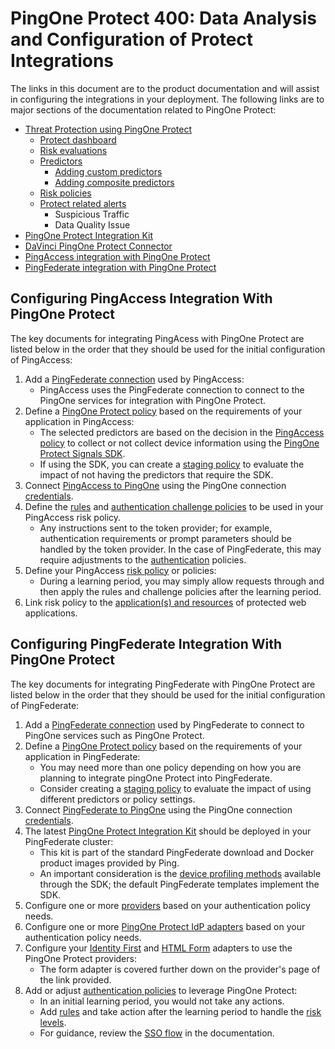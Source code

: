 # PingOne Protect 400: Data Analysis and Configuration of Protect Integrations

The links in this document are to the product documentation and will assist in configuring the integrations in your deployment. The following links are to major sections of the documentation related to PingOne Protect:

* [Threat Protection using PingOne Protect](https://docs.pingidentity.com/pingone/threat_protection_using_pingone_protect/p1_protect_overview.html)  
  * [Protect dashboard](https://docs.pingidentity.com/pingone/threat_protection_using_pingone_protect/p1_protect_dashboard.html)  
  * [Risk evaluations](https://docs.pingidentity.com/pingone/threat_protection_using_pingone_protect/p1_protect_risk_evaluations.html)  
  * [Predictors](https://docs.pingidentity.com/pingone/threat_protection_using_pingone_protect/p1_protect_risk_predictors.html)  
    * [Adding custom predictors](https://docs.pingidentity.com/pingone/threat_protection_using_pingone_protect/p1_protect_adding_custom_predictors.html)  
    * [Adding composite predictors](https://docs.pingidentity.com/pingone/threat_protection_using_pingone_protect/p1_protect_adding_composite_predictors.html)  
  * [Risk policies](https://docs.pingidentity.com/pingone/threat_protection_using_pingone_protect/p1_protect_risk_policies.html)  
  * [Protect related alerts](https://docs.pingidentity.com/pingone/monitoring/p1_alerts.html)
    * Suspicious Traffic
    * Data Quality Issue  
* [PingOne Protect Integration Kit](https://docs.pingidentity.com/integrations/pingone/pingone_protect_integration_kit/pf_p1_protect_ik.html)  
* [DaVinci PingOne Protect Connector](https://docs.pingidentity.com/connectors/p1_protect_connector.html)  
* [PingAccess integration with PingOne Protect](https://docs.pingidentity.com/pingaccess/latest/agents_and_integrations/pa_p1risk_policy_eval_integration.html)  
* [PingFederate integration with PingOne Protect](https://docs.pingidentity.com/pingfederate/latest/introduction_to_pingfederate/pf_additional_integr.html)

## Configuring PingAccess Integration With PingOne Protect

The key documents for integrating PingAcess with PingOne Protect are listed below in the order that they should be used for the initial configuration of PingAccess:

1. Add a [PingFederate connection](https://docs.pingidentity.com/r/en-us/pingone/p1\_c\_create\_connection\_pf) used by PingAccess:  
   * PingAccess uses the PingFederate connection to connect to the PingOne services for integration with PingOne Protect.  
2. Define a [PingOne Protect policy](https://docs.pingidentity.com/r/en-us/pingone/pingone\_p1risk\_risk\_policies) based on the requirements of your application in PingAccess:  
   * The selected predictors are based on the decision in the [PingAccess policy](https://docs.pingidentity.com/r/en-us/pingaccess-80/pa\_adding\_a\_risk\_policy) to collect or not collect device information using the [PingOne Protect Signals SDK](https://docs.pingidentity.com/r/en-us/pingone/pingone\_c\_risk\_signals\_sdk).  
   * If using the SDK, you can create a [staging policy](https://docs.pingidentity.com/r/en-us/pingone/pingone\_protect\_evaluating\_staging\_policy) to evaluate the impact of not having the predictors that require the SDK.  
3. Connect [PingAccess to PingOne](https://docs.pingidentity.com/r/en-us/pingaccess-80/pa\_adding\_a\_p1\_connection) using the PingOne connection [credentials](https://docs.pingidentity.com/r/en-us/pingone/p1\_add\_credentials).  
4. Define the [rules](https://docs.pingidentity.com/r/en-us/pingaccess-80/pa\_rules) and [authentication challenge policies](https://docs.pingidentity.com/r/en-us/pingaccess-80/pa\_authentication) to be used in your PingAccess risk policy.  
   * Any instructions sent to the token provider; for example, authentication requirements or prompt parameters should be handled by the token provider. In the case of PingFederate, this may require adjustments to the [authentication](https://docs.pingidentity.com/r/en-us/pingfederate-121/pingfed-authenticationpolicies) policies.  
5. Define your PingAccess [risk policy](https://docs.pingidentity.com/r/en-us/pingaccess-80/pa\_adding\_a\_risk\_policy) or policies:  
   * During a learning period, you may simply allow requests through and then apply the rules and challenge policies after the learning period.  
6. Link risk policy to the [application(s) and resources](https://docs.pingidentity.com/r/en-us/pingaccess-80/pa\_applications\_operations) of protected web applications.

## Configuring PingFederate Integration With PingOne Protect

The key documents for integrating PingFederate with PingOne Protect are listed below in the order that they should be used for the initial configuration of PingFederate:

1. Add a [PingFederate connection](https://docs.pingidentity.com/r/en-us/pingone/p1\_pf\_connection) used by PingFederate to connect to PingOne services such as PingOne Protect.  
2. Define a [PingOne Protect policy](https://docs.pingidentity.com/r/en-us/pingone/pingone\_p1risk\_risk\_policies) based on the requirements of your application in PingFederate:  
   * You may need more than one policy depending on how you are planning to integrate pingOne Protect into PingFederate.  
   * Consider creating a [staging policy](https://docs.pingidentity.com/r/en-us/pingone/pingone\_protect\_evaluating\_staging\_policy) to evaluate the impact of using different predictors or policy settings.  
3. Connect [PingFederate to PingOne](https://docs.pingidentity.com/r/en-us/pingfederate-121/help\_pingoneconnections\_pingoneconnectioncreate) using the PingOne connection [credentials](https://docs.pingidentity.com/r/en-us/pingone/p1\_add\_credentials).  
4. The latest [PingOne Protect Integration Kit](https://docs.pingidentity.com/r/en-us/pingfederate-pingone-protect-ik/pingfederate\_pingone\_protect\_ik) should be deployed in your PingFederate cluster:   
   * This kit is part of the standard PingFederate download and Docker product images provided by Ping.  
   * An important consideration is the [device profiling methods](https://docs.pingidentity.com/r/en-us/pingfederate-pingone-protect-ik/pingfederate\_pingone\_protect\_ik\_device\_profiling\_methods) available through the SDK; the default PingFederate templates implement the SDK.  
5. Configure one or more [providers](https://docs.pingidentity.com/r/en-us/pingfederate-pingone-protect-ik/pingfederate\_pingone\_protect\_ik\_configuring\_a\_provider\_instance) based on your authentication policy needs.  
6. Configure one or more [PingOne Protect IdP adapters](https://docs.pingidentity.com/r/en-us/pingfederate-pingone-protect-ik/pingfederate\_pingone\_protect\_ik\_configuring\_an\_adapter\_instance) based on your authentication policy needs.  
7. Configure your [Identity First](https://docs.pingidentity.com/r/en-us/pingfederate-121/pf\_config\_identif\_first\_adapt\_instance) and [HTML Form](https://docs.pingidentity.com/r/en-us/pingfederate-pingone-protect-ik/pingfederate\_pingone\_protect\_ik\_configuring\_a\_provider\_instance) adapters to use the PingOne Protect providers:  
   * The form adapter  is covered further down on the provider's page of the link provided.  
8. Add or adjust [authentication policies](https://docs.pingidentity.com/r/en-us/pingfederate-121/pf\_defining\_auth\_policies) to leverage PingOne Protect:  
   * In an initial learning period, you would not take any actions.  
   * Add [rules](https://docs.pingidentity.com/r/en-us/pingfederate-121/pf\_config\_rules\_auth\_policies) and take action after the learning period to handle the [risk levels](https://docs.pingidentity.com/r/en-us/pingfederate-pingone-protect-ik/pingfederate\_pingone\_protect\_ik\_adding\_risk\_level\_results\_to\_your\_authentication\_policy).  
   * For guidance, review the [SSO flow](https://docs.pingidentity.com/r/en-us/pingfederate-pingone-protect-ik/pingfederate\_pingone\_protect\_ik\_overview\_of\_the\_sso\_flow) in the documentation.
